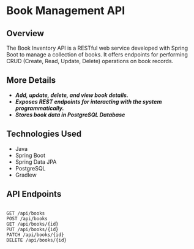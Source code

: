 # Book Management API

## Overview
The Book Inventory API is a RESTful web service developed with Spring Boot to manage a collection of books. It offers endpoints for performing CRUD (Create, Read, Update, Delete) operations on book records.


## More Details
- ***Add, update, delete, and view book details.***
- ***Exposes REST endpoints for interacting with the system programmatically.***
- ***Stores book data in PostgreSQL Database***

## Technologies Used
- Java
- Spring Boot
- Spring Data JPA
- PostgreSQL
- Gradlew



## API Endpoints
``` 

GET /api/books
POST /api/books
GET /api/books/{id}
PUT /api/books/{id}
PATCH /api/books/{id}
DELETE /api/books/{id}

```